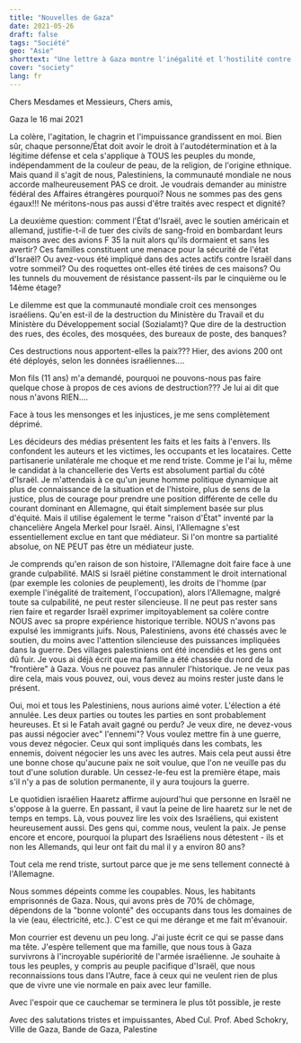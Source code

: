 ```yaml
---
title: "Nouvelles de Gaza"
date: 2021-05-26
draft: false
tags: "Société"
geo: "Asie"
shorttext: "Une lettre à Gaza montre l'inégalité et l'hostilité contre tous les habitants de Gaza."
cover: "society"
lang: fr
---
```


Chers Mesdames et Messieurs, Chers amis,

Gaza le 16 mai 2021

La colère, l'agitation, le chagrin et l'impuissance grandissent en moi. Bien sûr, chaque personne/État doit avoir le droit à l'autodétermination et à la légitime défense et cela s'applique à TOUS les peuples du monde, indépendamment de la couleur de peau, de la religion, de l'origine ethnique. Mais quand il s'agit de nous, Palestiniens, la communauté mondiale ne nous accorde malheureusement PAS ce droit. Je voudrais demander au ministre fédéral des Affaires étrangères pourquoi? Nous ne sommes pas des gens égaux!!! Ne méritons-nous pas aussi d'être traités avec respect et dignité?

La deuxième question: comment l'État d'Israël, avec le soutien américain et allemand, justifie-t-il de tuer des civils de sang-froid en bombardant leurs maisons avec des avions F 35 la nuit alors qu'ils dormaient et sans les avertir? Ces familles constituent une menace pour la sécurité de l'état d'Israël? Ou avez-vous été impliqué dans des actes actifs contre Israël dans votre sommeil? Ou des roquettes ont-elles été tirées de ces maisons? Ou les tunnels du mouvement de résistance passent-ils par le cinquième ou le 14ème étage?

Le dilemme est que la communauté mondiale croit ces mensonges israéliens. Qu'en est-il de la destruction du Ministère du Travail et du Ministère du Développement social (Sozialamt)? Que dire de la destruction des rues, des écoles, des mosquées, des bureaux de poste, des banques?

Ces destructions nous apportent-elles la paix??? Hier, des avions 200 ont été déployés, selon les données israéliennes....

Mon fils (11 ans) m'a demandé, pourquoi ne pouvons-nous pas faire quelque chose à propos de ces avions de destruction??? Je lui ai dit que nous n'avons RIEN....

Face à tous les mensonges et les injustices, je me sens complètement déprimé.

Les décideurs des médias présentent les faits et les faits à l'envers. Ils confondent les auteurs et les victimes, les occupants et les locataires. Cette partisanerie unilatérale me choque et me rend triste. Comme je l'ai lu, même le candidat à la chancellerie des Verts est absolument partial du côté d'Israël. Je m'attendais à ce qu'un jeune homme politique dynamique ait plus de connaissance de la situation et de l'histoire, plus de sens de la justice, plus de courage pour prendre une position différente de celle du courant dominant en Allemagne, qui était simplement basée sur plus d'équité. Mais il utilise également le terme "raison d'État" inventé par la chancelière Angela Merkel pour Israël. Ainsi, l'Allemagne s'est essentiellement exclue en tant que médiateur. Si l'on montre sa partialité absolue, on NE PEUT pas être un médiateur juste.

Je comprends qu'en raison de son histoire, l'Allemagne doit faire face à une grande culpabilité. MAIS si Israël piétine constamment le droit international (par exemple les colonies de peuplement), les droits de l'homme (par exemple l'inégalité de traitement, l'occupation), alors l'Allemagne, malgré toute sa culpabilité, ne peut rester silencieuse. Il ne peut pas rester sans rien faire et regarder Israël exprimer impitoyablement sa colère contre NOUS avec sa propre expérience historique terrible. NOUS n'avons pas expulsé les immigrants juifs. Nous, Palestiniens, avons été chassés avec le soutien, du moins avec l'attention silencieuse des puissances impliquées dans la guerre. Des villages palestiniens ont été incendiés et les gens ont dû fuir. Je vous ai déjà écrit que ma famille a été chassée du nord de la "frontière" à Gaza. Vous ne pouvez pas annuler l'historique. Je ne veux pas dire cela, mais vous pouvez, oui, vous devez au moins rester juste dans le présent.

Oui, moi et tous les Palestiniens, nous aurions aimé voter. L'élection a été annulée. Les deux parties ou toutes les parties en sont probablement heureuses. Et si le Fatah avait gagné ou perdu? Je veux dire, ne devez-vous pas aussi négocier avec" l'ennemi"? Vous voulez mettre fin à une guerre, vous devez négocier. Ceux qui sont impliqués dans les combats, les ennemis, doivent négocier les uns avec les autres. Mais cela peut aussi être une bonne chose qu'aucune paix ne soit voulue, que l'on ne veuille pas du tout d'une solution durable. Un cessez-le-feu est la première étape, mais s'il n'y a pas de solution permanente, il y aura toujours la guerre.

Le quotidien israélien Haaretz affirme aujourd'hui que personne en Israël ne s'oppose à la guerre. En passant, il vaut la peine de lire haaretz sur le net de temps en temps. Là, vous pouvez lire les voix des Israéliens, qui existent heureusement aussi. Des gens qui, comme nous, veulent la paix. Je pense encore et encore, pourquoi la plupart des Israéliens nous détestent - ils et non les Allemands, qui leur ont fait du mal il y a environ 80 ans?

Tout cela me rend triste, surtout parce que je me sens tellement connecté à l'Allemagne.

Nous sommes dépeints comme les coupables. Nous, les habitants emprisonnés de Gaza. Nous, qui avons près de 70% de chômage, dépendons de la "bonne volonté" des occupants dans tous les domaines de la vie (eau, électricité, etc.). C'est ce qui me dérange et me fait m'évanouir.

Mon courrier est devenu un peu long. J'ai juste écrit ce qui se passe dans ma tête. J'espère tellement que ma famille, que nous tous à Gaza survivrons à l'incroyable supériorité de l'armée israélienne. Je souhaite à tous les peuples, y compris au peuple pacifique d'Israël, que nous reconnaissions tous dans l'Autre, face à ceux qui ne veulent rien de plus que de vivre une vie normale en paix avec leur famille.

Avec l'espoir que ce cauchemar se terminera le plus tôt possible, je reste

Avec des salutations tristes et impuissantes,
Abed
Cul. Prof. Abed Schokry, Ville de Gaza, Bande de Gaza, Palestine
